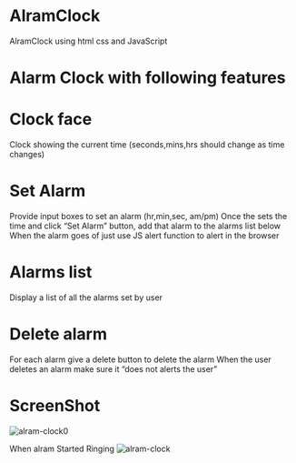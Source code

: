 # AlramClock
AlramClock using html css and JavaScript

# Alarm Clock with following features 

# Clock face
Clock showing the current time (seconds,mins,hrs should change as time changes)

# Set Alarm
Provide input boxes to set an alarm (hr,min,sec, am/pm)
Once the sets the time and click “Set Alarm” button, add that alarm to the alarms list below
When the alarm goes of just use JS alert function to alert in the browser

# Alarms list
Display a list of all the alarms set by user

# Delete alarm
For each alarm give a delete button to delete the alarm
When the user deletes an alarm make sure it “does not alerts the user”

# ScreenShot

![alram-clock0](https://github.com/Thimmana-gowda/AlramClock/assets/145161099/a5c8213c-d762-4ab5-9592-e6655b2d27ee)

When alram Started Ringing
![alram-clock](https://github.com/Thimmana-gowda/AlramClock/assets/145161099/7dc11e64-1c0e-4047-a7b6-a5ec94df0700)
